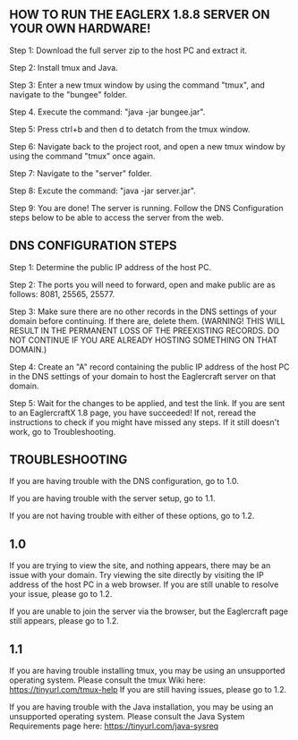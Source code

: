 HOW TO RUN THE EAGLERX 1.8.8 SERVER ON YOUR OWN HARDWARE!
---------------------------------------------------------------

Step 1: Download the full server zip to the host PC and extract it.

Step 2: Install tmux and Java.

Step 3: Enter a new tmux window by using the command "tmux", and navigate to the "bungee" folder.

Step 4. Execute the command: "java -jar bungee.jar".

Step 5: Press ctrl+b and then d to detatch from the tmux window.

Step 6: Navigate back to the project root, and open a new tmux window by using the command "tmux" once again.

Step 7: Navigate to the "server" folder.

Step 8: Excute the command: "java -jar server.jar".

Step 9: You are done! The server is running. Follow the DNS Configuration steps below to be able to access the server from the web.



DNS CONFIGURATION STEPS
----------------------------

Step 1: Determine the public IP address of the host PC.

Step 2: The ports you will need to forward, open and make public are as follows: 8081, 25565, 25577.

Step 3: Make sure there are no other records in the DNS settings of your domain before continuing. If there are, delete them. (WARNING! THIS WILL RESULT IN THE
PERMANENT LOSS OF THE PREEXISTING RECORDS. DO NOT CONTINUE IF YOU ARE ALREADY HOSTING SOMETHING ON THAT DOMAIN.)

Step 4: Create an "A" record containing the public IP address of the host PC in the DNS settings of your domain to host the Eaglercraft server on that domain.

Step 5: Wait for the changes to be applied, and test the link. If you are sent to an EaglercraftX 1.8 page, you have succeeded! If not, reread the instructions
to check if you might have missed any steps. If it still doesn't work, go to Troubleshooting.



TROUBLESHOOTING
---------------------------

If you are having trouble with the DNS configuration, go to 1.0.

If you are having trouble with the server setup, go to 1.1.

If you are not having trouble with either of these options, go to 1.2.


1.0
------

If you are trying to view the site, and nothing appears, there may be an issue with your domain.
Try viewing the site directly by visiting the IP address of the host PC in a web browser.
If you are still unable to resolve your issue, please go to 1.2.

If you are unable to join the server via the browser, but the Eaglercraft page still appears,
please go to 1.2.



1.1
------

If you are having trouble installing tmux, you may be using an unsupported operating system.
Please consult the tmux Wiki here: https://tinyurl.com/tmux-help
If you are still having issues, please go to 1.2.

If you are having trouble with the Java installation, you may be using an unsupported operating system.
Please consult the Java System Requirements page here: https://tinyurl.com/java-sysreq
